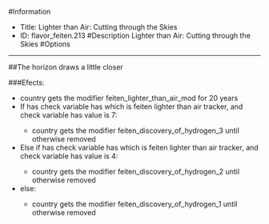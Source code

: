 #Information
 - Title: Lighter than Air: Cutting through the Skies
 - ID: flavor_feiten.213
#Description
Lighter than Air: Cutting through the Skies
#Options

___
##The horizon draws a little closer

###Efects:<ul><li>country gets the modifier feiten_lighter_than_air_mod for 20 years</li><li>If has check variable has which is feiten lighter than air tracker, and check variable has value is 7:</li><ul><li>country gets the modifier feiten_discovery_of_hydrogen_3 until otherwise removed</li></ul><li>Else if has check variable has which is feiten lighter than air tracker, and check variable has value is 4:</li><ul><li>country gets the modifier feiten_discovery_of_hydrogen_2 until otherwise removed</li></ul><li>else:</li><ul><li>country gets the modifier feiten_discovery_of_hydrogen_1 until otherwise removed</li></ul></ul>
